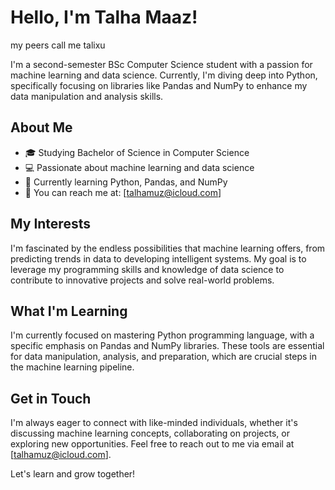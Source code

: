 # Hello, I'm Talha Maaz!
my peers call me talixu

I'm a second-semester BSc Computer Science student with a passion for machine learning and data science. Currently, I'm diving deep into Python, specifically focusing on libraries like Pandas and NumPy to enhance my data manipulation and analysis skills.

## About Me

- 🎓 Studying Bachelor of Science in Computer Science
- 💻 Passionate about machine learning and data science
- 🌱 Currently learning Python, Pandas, and NumPy
- 📧 You can reach me at: [talhamuz@icloud.com]

## My Interests

I'm fascinated by the endless possibilities that machine learning offers, from predicting trends in data to developing intelligent systems. My goal is to leverage my programming skills and knowledge of data science to contribute to innovative projects and solve real-world problems.

## What I'm Learning

I'm currently focused on mastering Python programming language, with a specific emphasis on Pandas and NumPy libraries. These tools are essential for data manipulation, analysis, and preparation, which are crucial steps in the machine learning pipeline.

## Get in Touch

I'm always eager to connect with like-minded individuals, whether it's discussing machine learning concepts, collaborating on projects, or exploring new opportunities. Feel free to reach out to me via email at [talhamuz@icloud.com].

Let's learn and grow together!

